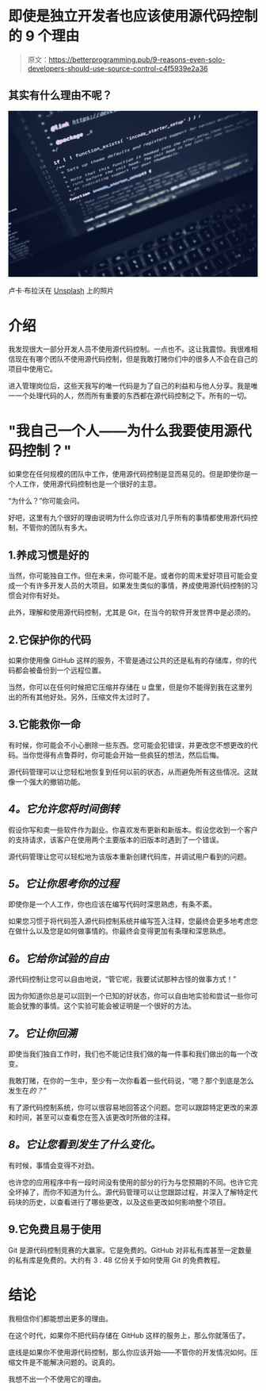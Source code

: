 # 即使是独立开发者也应该使用源代码控制的 9 个理由

> 原文：<https://betterprogramming.pub/9-reasons-even-solo-developers-should-use-source-control-c4f5939e2a36>

## 其实有什么理由不呢？

![](img/fcafcc2a5ba93ff30bebb62af74823b8.png)

卢卡·布拉沃在 [Unsplash](https://unsplash.com?utm_source=medium&utm_medium=referral) 上的照片

# 介绍

我发现很大一部分开发人员不使用源代码控制。一点也不。这让我震惊。我很难相信现在有哪个团队不使用源代码控制，但是我敢打赌你们中的很多人不会在自己的项目中使用它。

进入管理岗位后，这些天我写的唯一代码是为了自己的利益和与他人分享。我是唯一一个处理代码的人，然而所有重要的东西都在源代码控制之下。所有的一切。

# "我自己一个人——为什么我要使用源代码控制？"

如果您在任何规模的团队中工作，使用源代码控制是显而易见的。但是即使你是一个人工作，使用源代码控制也是一个很好的主意。

“为什么？”你可能会问。

好吧，这里有九个很好的理由说明为什么你应该对几乎所有的事情都使用源代码控制，不管你的团队有多大。

## 1.养成习惯是好的

当然，你可能独自工作。但在未来，你可能不是。或者你的周末爱好项目可能会变成一个有许多开发人员的大项目。如果发生类似的事情，养成使用源代码控制的习惯会对你有好处。

此外，理解和使用源代码控制，尤其是 Git，在当今的软件开发世界中是必须的。

## 2.它保护你的代码

如果你使用像 GitHub 这样的服务，不管是通过公共的还是私有的存储库，你的代码都会被备份到一个远程位置。

当然，你可以在任何时候把它压缩并存储在 u 盘里，但是你不能得到我在这里列出的所有其他好处。另外，压缩文件太过时了。

## 3.它能救你一命

有时候，你可能会不小心删除一些东西。您可能会犯错误，并更改您不想更改的代码。当你觉得有点鲁莽时，你可能会开始一些疯狂的想法，然后后悔。

源代码管理可以让您轻松地恢复到任何以前的状态，从而避免所有这些情况。这就像一个强大的撤销功能。

## *4。它允许您将时间倒转*

假设你写和卖一些软件作为副业。你喜欢发布更新和新版本。假设您收到一个客户的支持请求，该客户在使用两个主要版本的旧版本时遇到了一个错误。

源代码管理让您可以轻松地为该版本重新创建代码库，并调试用户看到的问题。

## *5。它让你思考你的过程*

即使你是一个人工作，你也应该在编写代码时深思熟虑，有条不紊。

如果您习惯于将代码签入源代码控制系统并编写签入注释，您最终会更多地考虑您在做什么以及您是如何做事情的。你最终会变得更加有条理和深思熟虑。

## *6。它给你试验的自由*

源代码控制让您可以自由地说，“管它呢，我要试试那种古怪的做事方式！”

因为你知道你总是可以回到一个已知的好状态，你可以自由地实验和尝试一些你可能会犹豫的事情。这个实验可能会被证明是一个很好的方法。

## *7。它让你回溯*

即使当我们独自工作时，我们也不能记住我们做的每一件事和我们做出的每一个改变。

我敢打赌，在你的一生中，至少有一次你看着一些代码说，“嗯？那个到底是怎么发生在*的？”*

有了源代码控制系统，你可以很容易地回答这个问题。您可以跟踪特定更改的来源和时间，甚至可以查看您在签入该更改时所做的注释。

## *8。它让您看到发生了什么变化。*

有时候，事情会变得不对劲。

也许您的应用程序中有一段时间没有使用的部分的行为与您预期的不同。也许它完全坏掉了，而你不知道为什么。源代码管理可以让您跟踪过程，并深入了解特定代码块的历史，以查看进行了哪些更改，以及这些更改如何影响整个项目。

## 9.它免费且易于使用

Git 是源代码控制竞赛的大赢家。它是免费的。GitHub 对非私有库甚至一定数量的私有库是免费的。大约有 3 . 48 亿份关于如何使用 Git 的免费教程。

# 结论

我相信你们都能想出更多的理由。

在这个时代，如果你不把代码存储在 GitHub 这样的服务上，那么你就落伍了。

底线是如果你不使用源代码控制，那么你应该开始——不管你的开发情况如何。压缩文件是不能解决问题的。说真的。

我想不出一个不使用它的理由。